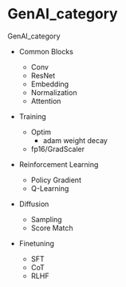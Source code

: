 # GenAI_category
GenAI_category

* Common Blocks
  * Conv
  * ResNet
  * Embedding
  * Normalization
  * Attention

* Training
  * Optim
    * adam weight decay
  * fp16/GradScaler

* Reinforcement Learning
  * Policy Gradient
  * Q-Learning

* Diffusion
  * Sampling
  * Score Match

* Finetuning
  * SFT
  * CoT
  * RLHF